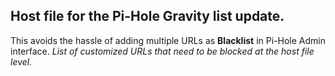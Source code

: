 ## Host file for the Pi-Hole Gravity list update.
This avoids the hassle of adding multiple URLs as **Blacklist** in Pi-Hole Admin interface.
*List of customized URLs that need to be blocked at the host file level.*
